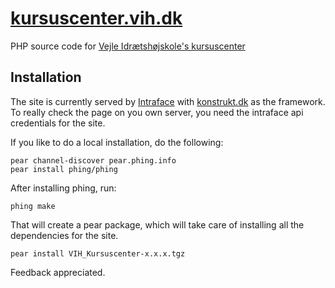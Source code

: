 [kursuscenter.vih.dk](http://kursuscenter.vih.dk/)
==

PHP source code for [Vejle Idrætshøjskole's kursuscenter](http://kursuscenter.vih.dk)

Installation
--

The site is currently served by [Intraface](http://intraface.dk) with [konstrukt.dk](http://konstrukt.dk) as the framework. To really check the page on you own server, you need the intraface api credentials for the site.

If you like to do a local installation, do the following:

    pear channel-discover pear.phing.info
    pear install phing/phing
    
After installing phing, run:

    phing make
    
That will create a pear package, which will take care of installing all the dependencies for the site.

    pear install VIH_Kursuscenter-x.x.x.tgz
    
Feedback appreciated.